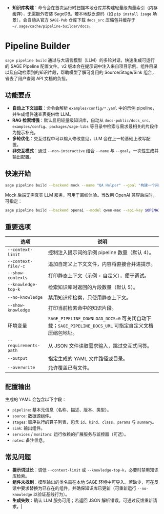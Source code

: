 - **知识库构建**：命令会在首次运行时扫描本地仓库并构建轻量级向量索引（内存缓存），无需额外安装 SageDB。若本地缺乏源码（如 `pip install isage` 场景），会自动从官方 `SAGE-Pub` 仓库下载 `docs_src` 压缩包并缓存于 `~/.sage/cache/pipeline-builder/docs`。
# Pipeline Builder

`sage pipeline build` 通过与大语言模型（LLM）的多轮对话，快速生成可运行的 SAGE Pipeline 配置文件。v2 版本会在提示词中注入来自项目示例、组件目录以及自动检索到的知识片段，帮助模型了解可复用的 Source/Stage/Sink 组合，省去了用户查阅 API 文档的负担。

## 功能要点

- **自动上下文加载**：命令会解析 `examples/config/*.yaml` 中的示例 pipeline，并生成组件速查表提供给 LLM。
- **RAG 检索增强**：默认启用轻量级知识库，自动从 `docs-public/docs_src`、`examples/config`、`packages/sage-libs` 等目录中检索与需求最相关的片段作为提示补充。
- **多轮优化**：交互过程中可以输入修改意见，LLM 会在上一轮基础上改写配置。
- **非交互模式**：通过 `--non-interactive` 结合 `--name` 与 `--goal`，一次性生成并输出配置。

## 快速开始

```bash
sage pipeline build --backend mock --name "QA Helper" --goal "构建一个问答流程"
```

Mock 后端无需真实 LLM 服务，可用于离线体验。当改用 OpenAI 兼容后端时，可指定：

```bash
sage pipeline build --backend openai --model qwen-max --api-key $OPENAI_API_KEY
```

## 重要选项

| 选项 | 说明 |
| --- | --- |
| `--context-limit` | 控制注入提示词的示例 pipeline 数量（默认 4）。|
| `--context-file/-c` | 追加自定义上下文文件，内容将直接合并进提示。|
| `--show-contexts` | 打印静态上下文（示例 + 自定义），便于调试。|
| `--knowledge-top-k` | 检索知识库时返回的片段数量（默认 5）。|
| `--no-knowledge` | 禁用知识库检索，只使用静态上下文。|
| `--show-knowledge` | 打印当前检索命中的知识片段。|
| 环境变量 | `SAGE_PIPELINE_DOWNLOAD_DOCS=0` 可关闭自动下载；`SAGE_PIPELINE_DOCS_URL` 可指定自定义文档压缩包地址。|
| `--requirements-path` | 从 JSON 文件读取需求输入，跳过交互式问答。|
| `--output` | 指定生成的 YAML 文件路径或目录。|
| `--overwrite` | 允许覆盖已有文件。|

## 配置输出

生成的 YAML 会包含以下字段：

- `pipeline`: 基本元信息（名称、描述、版本、类型）。
- `source`: 数据源组件。
- `stages`: 顺序执行的算子列表，包含 `id`、`kind`、`class`、`params` 与 `summary`。
- `sink`: 输出组件。
- `services` / `monitors`: 运行依赖的扩展服务与监控器（可选）。
- `notes`: 备注信息。

## 常见问题

- **提示词过长**：调低 `--context-limit` 或 `--knowledge-top-k`，必要时禁用知识库检索。
- **组件未找到**：模型输出的类名需在本地 SAGE 环境中可导入。若缺少，可在反馈中要求替换为已存在的组件，并确保知识库已更新（可重新运行 `--no-knowledge` 以验证基线行为）。
- **生成失败**：确认 LLM 服务可用；若返回 JSON 解析错误，可通过反馈重新请求。|
